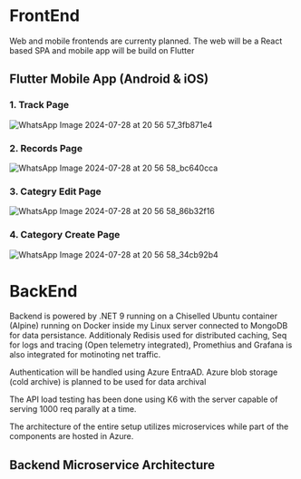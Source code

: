 # FrontEnd
Web and mobile frontends are currenty planned. The web will be a React based SPA and mobile app will be build on Flutter

## Flutter Mobile App (Android & iOS)

### 1. Track Page
![WhatsApp Image 2024-07-28 at 20 56 57_3fb871e4](https://github.com/user-attachments/assets/705c16b9-b3bc-400a-b2e2-1c2ce37e8bf7)

### 2. Records Page
![WhatsApp Image 2024-07-28 at 20 56 58_bc640cca](https://github.com/user-attachments/assets/2a6c71f0-e237-4f0a-9440-b27f5308b39b)

### 3. Categry Edit Page
![WhatsApp Image 2024-07-28 at 20 56 58_86b32f16](https://github.com/user-attachments/assets/9232e4e3-3b9d-4aa4-b289-6cdc3cc33824)

### 4. Category Create Page
![WhatsApp Image 2024-07-28 at 20 56 58_34cb92b4](https://github.com/user-attachments/assets/05d75eb1-95fc-4301-ad5e-399fda0e2f87)

# BackEnd
Backend is powered by .NET 9 running on a Chiselled Ubuntu container (Alpine) running on Docker inside my Linux server connected to MongoDB for data persistance. Additionaly Redisis used for distributed caching, Seq for logs and tracing (Open telemetry integrated), Promethius and Grafana is also integrated for motinoting net traffic.

Authentication will be handled using Azure EntraAD. Azure blob storage (cold archive) is planned to be used for data archival

The API load testing has been done using K6 with the server capable of serving 1000 req parally at a time.

The architecture of the entire setup utilizes microservices while part of the components are hosted in Azure. 

## Backend Microservice Architecture
